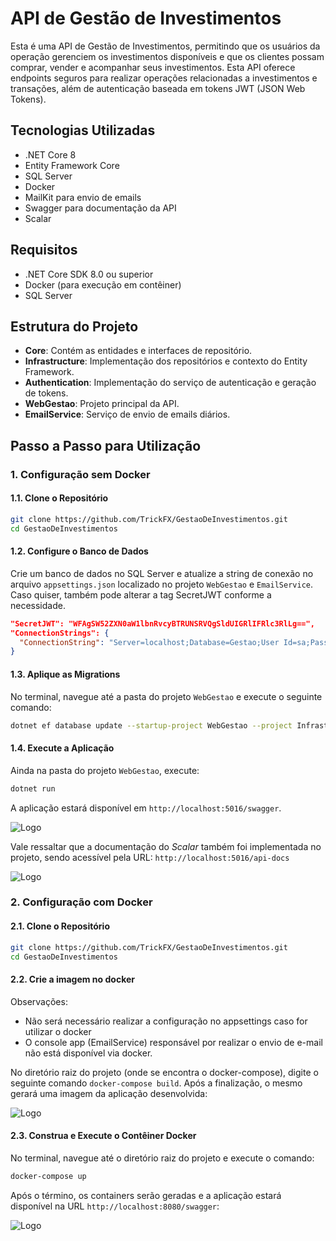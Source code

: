 
# API de Gestão de Investimentos

Esta é uma API de Gestão de Investimentos, permitindo que os usuários da operação gerenciem os investimentos disponíveis e que os clientes possam comprar, vender e acompanhar seus investimentos. Esta API oferece endpoints seguros para realizar operações relacionadas a investimentos e transações, além de autenticação baseada em tokens JWT (JSON Web Tokens).

## Tecnologias Utilizadas

- .NET Core 8
- Entity Framework Core
- SQL Server
- Docker
- MailKit para envio de emails
- Swagger para documentação da API
- Scalar

## Requisitos

- .NET Core SDK 8.0 ou superior
- Docker (para execução em contêiner)
- SQL Server

## Estrutura do Projeto

- **Core**: Contém as entidades e interfaces de repositório.
- **Infrastructure**: Implementação dos repositórios e contexto do Entity Framework.
- **Authentication**: Implementação do serviço de autenticação e geração de tokens.
- **WebGestao**: Projeto principal da API.
- **EmailService**: Serviço de envio de emails diários.

## Passo a Passo para Utilização

### 1. Configuração sem Docker

#### 1.1. Clone o Repositório

```sh
git clone https://github.com/TrickFX/GestaoDeInvestimentos.git
cd GestaoDeInvestimentos
```

#### 1.2. Configure o Banco de Dados

Crie um banco de dados no SQL Server e atualize a string de conexão no arquivo `appsettings.json` localizado no projeto `WebGestao` e `EmailService`.
Caso quiser, também pode alterar a tag SecretJWT conforme a necessidade.

```json
"SecretJWT": "WFAgSW52ZXN0aW1lbnRvcyBTRUNSRVQgSldUIGRlIFRlc3RlLg==",
"ConnectionStrings": {
  "ConnectionString": "Server=localhost;Database=Gestao;User Id=sa;Password=YourStrong!Passw0rd;"
}
```

#### 1.3. Aplique as Migrations

No terminal, navegue até a pasta do projeto `WebGestao` e execute o seguinte comando:

```sh
dotnet ef database update --startup-project WebGestao --project Infrastructure
```

#### 1.4. Execute a Aplicação

Ainda na pasta do projeto `WebGestao`, execute:

```sh
dotnet run
```

A aplicação estará disponível em `http://localhost:5016/swagger`.

![Logo](https://i.ibb.co/xYWHh1B/API-Swagger.png)


Vale ressaltar que a documentação do _Scalar_ também foi implementada no projeto, sendo acessível pela URL: `http://localhost:5016/api-docs`

![Logo](https://i.ibb.co/RBvCc5Q/API-Scalar.png)

### 2. Configuração com Docker

#### 2.1. Clone o Repositório

```sh
git clone https://github.com/TrickFX/GestaoDeInvestimentos.git
cd GestaoDeInvestimentos
```
#### 2.2. Crie a imagem no docker
Observações: 
- Não será necessário realizar a configuração no appsettings caso for utilizar o docker
- O console app (EmailService) responsável por realizar o envio de e-mail não está disponível via docker.

No diretório raiz do projeto (onde se encontra o docker-compose), digite o seguinte comando `docker-compose build`.
Após a finalização, o mesmo gerará uma imagem da aplicação desenvolvida:

![Logo](https://i.ibb.co/FbDwYBn/docker-imagem.png)

#### 2.3. Construa e Execute o Contêiner Docker

No terminal, navegue até o diretório raiz do projeto e execute o comando:

```sh
docker-compose up
```

Após o término, os containers serão geradas e a aplicação estará disponível na URL `http://localhost:8080/swagger`:

![Logo](https://i.ibb.co/6XJSyXc/container.png)
